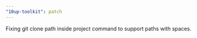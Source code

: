 ```yaml
---
"10up-toolkit": patch
---
```


Fixing git clone path inside project command to support paths with spaces.
